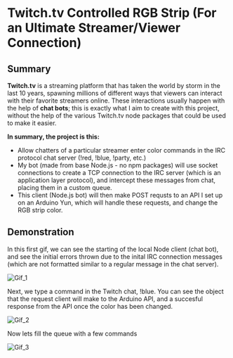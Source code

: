 # Twitch.tv Controlled RGB Strip (For an Ultimate Streamer/Viewer Connection)

## Summary
**Twitch.tv** is a streaming platform that has taken the world by storm in the last 10 years, spawning millions of different ways that viewers can interact with their favorite streamers online.
These interactions usually happen with the help of **chat bots**; this is exactly what I aim to create with this project, without the help of the various Twitch.tv node packages that could be used to make it easier.

**In summary, the project is this:** 
+ Allow chatters of a particular streamer enter color commands in the IRC protocol chat server (!red, !blue, !party, etc.)
+ My bot (made from base Node.js - no npm packages) will use socket connections to create a TCP connection to the IRC server (which is an application layer protocol), and intercept these messages from chat, placing them in a custom queue.
+ This client (Node.js bot) will then make POST requsts to an API I set up on an Arduino Yun, which will handle these requests, and change the RGB strip color.

## Demonstration
In this first gif, we can see the starting of the local Node client (chat bot), and see the initial errors thrown due to the inital IRC connection messages (which are not formatted similar to a regular message in the chat server).

![Gif_1](https://github.com/coryclemens/Twitch.tv-IRC-Controlled-RGB-Strip/blob/master/README_imgs/1.gif)

Next, we type a command in the Twitch chat, !blue. You can see the object that the request client will make to the Arduino API, and a succesful response from the API once the color has been changed.

![Gif_2](https://github.com/coryclemens/Twitch.tv-IRC-Controlled-RGB-Strip/blob/master/README_imgs/2.gif)

Now lets fill the queue with a few commands

![Gif_3](https://github.com/coryclemens/Twitch.tv-IRC-Controlled-RGB-Strip/blob/master/README_imgs/3.gif)
